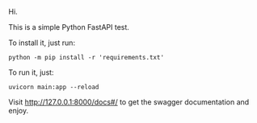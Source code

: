 Hi. 

This is a simple Python FastAPI test. 

To install it, just run:
```
python -m pip install -r 'requirements.txt'
```

To run it, just: 
```
uvicorn main:app --reload
```
Visit http://127.0.0.1:8000/docs#/ to get the swagger documentation and enjoy.
